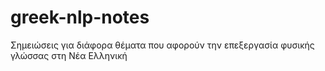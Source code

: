 # greek-nlp-notes
Σημειώσεις για διάφορα θέματα που αφορούν την επεξεργασία φυσικής γλώσσας στη Νέα Ελληνική
